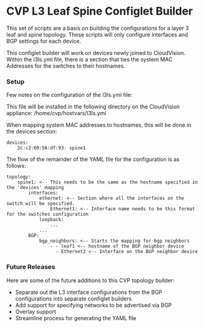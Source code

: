 # CVP L3 Leaf Spine Configlet Builder
This set of scripts are a basis on building the configurations for a layer 3 leaf and spine topology.  These scripts will only configure interfaces and BGP settings for each device.

This configlet builder will work on devices newly joined to CloudVision.  Within the l3ls.yml file, there is a section that ties the system MAC Addresses for the switches to their hostnames.

### Setup
Few notes on the configuration of the l3ls.yml file:

This file will be installed in the following directory on the CloudVision appliance:
	/home/cvp/hostvars/l3ls.yml

When mapping system MAC addresses to hostnames, this will be done in the devices section:

	devices:
 		2c:c2:60:56:df:93: spine1

The flow of the remainder of the YAML file for the configuration is as follows:

	topology:
		spine1: <-- This needs to be the same as the hostname specified in the 'devices' mapping
			interfaces:
				ethernet: <-- Section where all the interfaces on the switch will be specified.
					Ethernet1: <-- Interface name needs to be this format for the switches configuration
				loopback:
					...
				...
			BGP:
				bgp_neighbors: <-- Starts the mapping for bgp neighbors
					- - leaf1 <-- hostname of the BGP neighbor device
					  - Ethernet2 <-- Interface on the BGP neighbor device

### Future Releases
Here are some of the future additions to this CVP topology builder:
- Separate out the L3 interface configurations from the BGP configurations into separate configlet builders
- Add support for specifying networks to be advertised via BGP
- Overlay support
- Streamline process for generating the YAML file